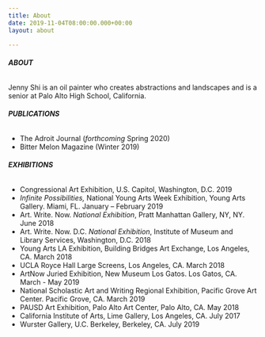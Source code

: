```yaml
---
title: About
date: 2019-11-04T08:00:00.000+00:00
layout: about

---
```

<style>
\#about-container h1, h2, h3, h4, h5 {
/* font size of titles */
font-size: 20px;
}

    #about-container p {
    	/* font size of paragraphs */
    	font-size: 15px;
    	/* vertical spaces between lines in a paragraph */
    	line-height: 26px;
    	/* vertical space after the end of a paragraph */
    	margin-bottom: 30px;
    }
    	
    #about-container li {
    	/* font size of bullet points */
    	font-size: 15px;
    	/* vertical spaces between bullet points */
    	margin-bottom: 7.5px;
    	/* vertical spaces between lines inside single bullet point */
    	line-height: 25px;
    }
    
    #about-container img {
        /* you can change these if you want */
        margin-top: inherit;
        margin-bottom: inherit;
    }

</style>

<!-- if you want to change the photo, change the url in data-src -->
<!-- <img class="lazy" src="/assets/images/lazy.jpg" data-src="/uploads/high6.jpg"> -->

###### **ABOUT**

Jenny Shi is an oil painter who creates abstractions and landscapes and is a senior at Palo Alto High School, California.

###### **PUBLICATIONS**

* The Adroit Journal (_forthcoming_ Spring 2020)
* Bitter Melon Magazine (Winter 2019)

###### **EXHIBITIONS**

* Congressional Art Exhibition, U.S. Capitol, Washington, D.C. 2019
* _Infinite Possibilities,_ National Young Arts Week Exhibition, Young Arts Gallery. Miami, FL. January – February 2019
* Art. Write. Now. _National Exhibition_, Pratt Manhattan Gallery, NY, NY. June 2018
* Art. Write. Now. D.C. _National Exhibition_, Institute of Museum and Library Services, Washington, D.C. 2018
* Young Arts LA Exhibition, Building Bridges Art Exchange, Los Angeles, CA. March 2018
* UCLA Royce Hall Large Screens, Los Angeles, CA. March 2018
* ArtNow Juried Exhibition, New Museum Los Gatos. Los Gatos, CA. March - May 2019
* National Scholastic Art and Writing Regional Exhibition, Pacific Grove Art Center. Pacific Grove, CA. March 2019
* PAUSD Art Exhibition, Palo Alto Art Center, Palo Alto, CA. May 2018
* California Institute of Arts, Lime Gallery, Los Angeles, CA. July 2017
* Wurster Gallery, U.C. Berkeley, Berkeley, CA. July 2019